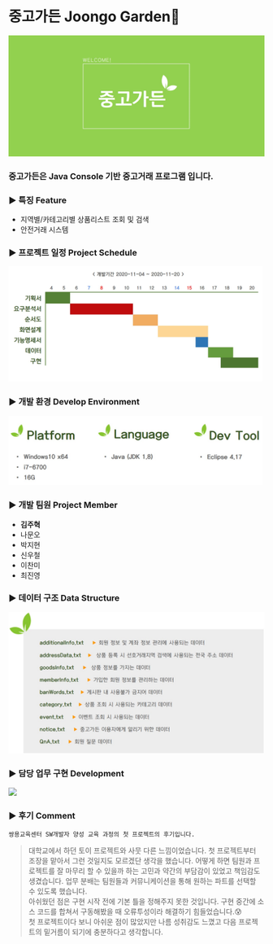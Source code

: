 # 중고가든 Joongo Garden🏡

<img src="images/garden.png">

### 중고가든은 Java Console 기반 중고거래 프로그램 입니다.

### ▶ 특징 Feature
+ 지역별/카테고리별 상품리스트 조회 및 검색
+ 안전거래 시스템

### ▶ 프로젝트 일정 Project Schedule
<img src="images/schedule.png" width="500">

### ▶ 개발 환경 Develop Environment
<img src="images/dev_env.png" width="500">

### ▶ 개발 팀원 Project Member
+ __김주혁__
+ 나문오
+ 박지현
+ 신우철
+ 이찬미
+ 최진영

### ▶ 데이터 구조 Data Structure
<img src="images/data_structure.png" width="600">

### ▶ 담당 업무 구현 Development
<img src="images/development.png">

### ▶ 후기 Comment
    쌍용교육센터 SW개발자 양성 교육 과정의 첫 프로젝트의 후기입니다.
> 대학교에서 하던 토이 프로젝트와 사뭇 다른 느낌이었습니다. 첫 프로젝트부터 조장을 맡아서 그런 것일지도 모르겠단 생각을 했습니다. 어떻게 하면 팀원과 프로젝트를 잘 마무리 할 수 있을까 하는 고민과 약간의 부담감이 있었고 책임감도 생겼습니다. 업무 분배는 팀원들과 커뮤니케이션을 통해 원하는 파트를 선택할 수 있도록 했습니다.   
아쉬웠던 점은 구현 시작 전에 기본 틀을 정해주지 못한 것입니다. 구현 중간에 소스 코드를 합쳐서 구동해봤을 때 오류투성이라 해결하기 힘들었습니다.😰   
> 첫 프로젝트이다 보니 아쉬운 점이 많았지만 나름 성취감도 느꼈고 다음 프로젝트의 밑거름이 되기에 충분하다고 생각합니다.
